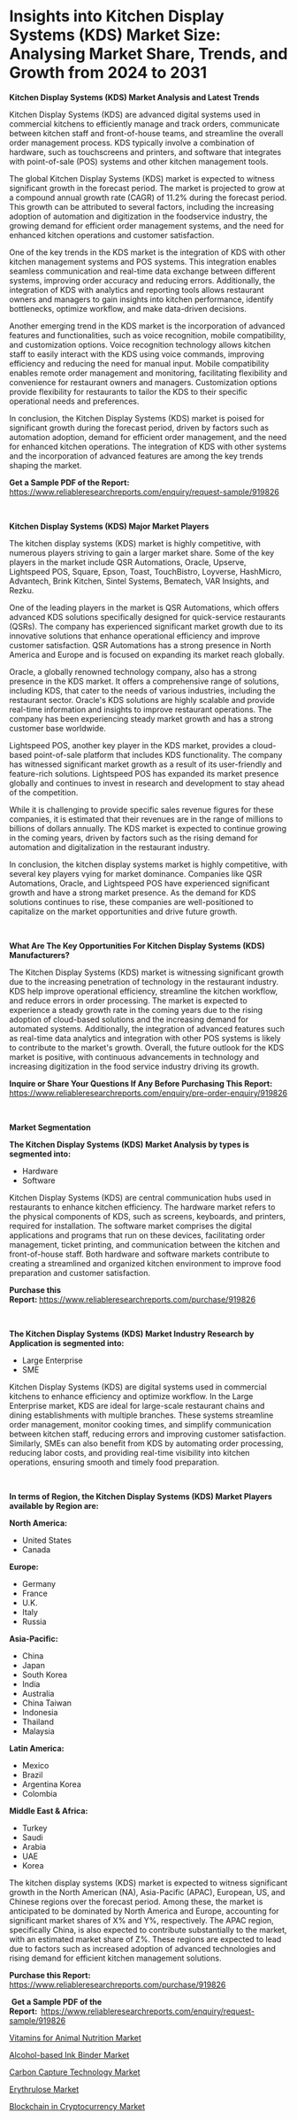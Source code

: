 <p><h1>Insights into Kitchen Display Systems (KDS) Market Size: Analysing Market Share, Trends, and Growth from 2024 to 2031</h1></p><p><strong>Kitchen Display Systems (KDS) Market Analysis and Latest Trends</strong></p>
<p><p>Kitchen Display Systems (KDS) are advanced digital systems used in commercial kitchens to efficiently manage and track orders, communicate between kitchen staff and front-of-house teams, and streamline the overall order management process. KDS typically involve a combination of hardware, such as touchscreens and printers, and software that integrates with point-of-sale (POS) systems and other kitchen management tools.</p><p>The global Kitchen Display Systems (KDS) market is expected to witness significant growth in the forecast period. The market is projected to grow at a compound annual growth rate (CAGR) of 11.2% during the forecast period. This growth can be attributed to several factors, including the increasing adoption of automation and digitization in the foodservice industry, the growing demand for efficient order management systems, and the need for enhanced kitchen operations and customer satisfaction.</p><p>One of the key trends in the KDS market is the integration of KDS with other kitchen management systems and POS systems. This integration enables seamless communication and real-time data exchange between different systems, improving order accuracy and reducing errors. Additionally, the integration of KDS with analytics and reporting tools allows restaurant owners and managers to gain insights into kitchen performance, identify bottlenecks, optimize workflow, and make data-driven decisions.</p><p>Another emerging trend in the KDS market is the incorporation of advanced features and functionalities, such as voice recognition, mobile compatibility, and customization options. Voice recognition technology allows kitchen staff to easily interact with the KDS using voice commands, improving efficiency and reducing the need for manual input. Mobile compatibility enables remote order management and monitoring, facilitating flexibility and convenience for restaurant owners and managers. Customization options provide flexibility for restaurants to tailor the KDS to their specific operational needs and preferences.</p><p>In conclusion, the Kitchen Display Systems (KDS) market is poised for significant growth during the forecast period, driven by factors such as automation adoption, demand for efficient order management, and the need for enhanced kitchen operations. The integration of KDS with other systems and the incorporation of advanced features are among the key trends shaping the market.</p></p>
<p><strong>Get a Sample PDF of the Report:&nbsp;</strong> <a href="https://www.reliableresearchreports.com/enquiry/request-sample/919826">https://www.reliableresearchreports.com/enquiry/request-sample/919826</a></p>
<p>&nbsp;</p>
<p><strong>Kitchen Display Systems (KDS) Major Market Players</strong></p>
<p><p>The kitchen display systems (KDS) market is highly competitive, with numerous players striving to gain a larger market share. Some of the key players in the market include QSR Automations, Oracle, Upserve, Lightspeed POS, Square, Epson, Toast, TouchBistro, Loyverse, HashMicro, Advantech, Brink Kitchen, Sintel Systems, Bematech, VAR Insights, and Rezku.</p><p>One of the leading players in the market is QSR Automations, which offers advanced KDS solutions specifically designed for quick-service restaurants (QSRs). The company has experienced significant market growth due to its innovative solutions that enhance operational efficiency and improve customer satisfaction. QSR Automations has a strong presence in North America and Europe and is focused on expanding its market reach globally.</p><p>Oracle, a globally renowned technology company, also has a strong presence in the KDS market. It offers a comprehensive range of solutions, including KDS, that cater to the needs of various industries, including the restaurant sector. Oracle's KDS solutions are highly scalable and provide real-time information and insights to improve restaurant operations. The company has been experiencing steady market growth and has a strong customer base worldwide.</p><p>Lightspeed POS, another key player in the KDS market, provides a cloud-based point-of-sale platform that includes KDS functionality. The company has witnessed significant market growth as a result of its user-friendly and feature-rich solutions. Lightspeed POS has expanded its market presence globally and continues to invest in research and development to stay ahead of the competition.</p><p>While it is challenging to provide specific sales revenue figures for these companies, it is estimated that their revenues are in the range of millions to billions of dollars annually. The KDS market is expected to continue growing in the coming years, driven by factors such as the rising demand for automation and digitalization in the restaurant industry.</p><p>In conclusion, the kitchen display systems market is highly competitive, with several key players vying for market dominance. Companies like QSR Automations, Oracle, and Lightspeed POS have experienced significant growth and have a strong market presence. As the demand for KDS solutions continues to rise, these companies are well-positioned to capitalize on the market opportunities and drive future growth.</p></p>
<p>&nbsp;</p>
<p><strong>What Are The Key Opportunities For Kitchen Display Systems (KDS) Manufacturers?</strong></p>
<p><p>The Kitchen Display Systems (KDS) market is witnessing significant growth due to the increasing penetration of technology in the restaurant industry. KDS help improve operational efficiency, streamline the kitchen workflow, and reduce errors in order processing. The market is expected to experience a steady growth rate in the coming years due to the rising adoption of cloud-based solutions and the increasing demand for automated systems. Additionally, the integration of advanced features such as real-time data analytics and integration with other POS systems is likely to contribute to the market's growth. Overall, the future outlook for the KDS market is positive, with continuous advancements in technology and increasing digitization in the food service industry driving its growth.</p></p>
<p><strong>Inquire or Share Your Questions If Any Before Purchasing This Report:</strong> <a href="https://www.reliableresearchreports.com/enquiry/pre-order-enquiry/919826">https://www.reliableresearchreports.com/enquiry/pre-order-enquiry/919826</a></p>
<p>&nbsp;</p>
<p><strong>Market Segmentation</strong></p>
<p><strong>The Kitchen Display Systems (KDS) Market Analysis by types is segmented into:</strong></p>
<p><ul><li>Hardware</li><li>Software</li></ul></p>
<p><p>Kitchen Display Systems (KDS) are central communication hubs used in restaurants to enhance kitchen efficiency. The hardware market refers to the physical components of KDS, such as screens, keyboards, and printers, required for installation. The software market comprises the digital applications and programs that run on these devices, facilitating order management, ticket printing, and communication between the kitchen and front-of-house staff. Both hardware and software markets contribute to creating a streamlined and organized kitchen environment to improve food preparation and customer satisfaction.</p></p>
<p><strong>Purchase this Report:&nbsp;</strong><a href="https://www.reliableresearchreports.com/purchase/919826">https://www.reliableresearchreports.com/purchase/919826</a></p>
<p>&nbsp;</p>
<p><strong>The Kitchen Display Systems (KDS) Market Industry Research by Application is segmented into:</strong></p>
<p><ul><li>Large Enterprise</li><li>SME</li></ul></p>
<p><p>Kitchen Display Systems (KDS) are digital systems used in commercial kitchens to enhance efficiency and optimize workflow. In the Large Enterprise market, KDS are ideal for large-scale restaurant chains and dining establishments with multiple branches. These systems streamline order management, monitor cooking times, and simplify communication between kitchen staff, reducing errors and improving customer satisfaction. Similarly, SMEs can also benefit from KDS by automating order processing, reducing labor costs, and providing real-time visibility into kitchen operations, ensuring smooth and timely food preparation.</p></p>
<p>&nbsp;</p>
<p><strong>In terms of Region, the Kitchen Display Systems (KDS) Market Players available by Region are:</strong></p>
<p>
    <p> <strong> North America: </strong>
        <ul>
            <li>United States</li>
            <li>Canada</li>
        </ul>
        </p> 
    <p> <strong> Europe: </strong>
        <ul>
            <li>Germany</li>
            <li>France</li>
            <li>U.K.</li>
            <li>Italy</li>
            <li>Russia</li>
        </ul>
        </p> 
    <p> <strong> Asia-Pacific: </strong>
        <ul>
            <li>China</li>
            <li>Japan</li>
            <li>South Korea</li>
            <li>India</li>
            <li>Australia</li>
            <li>China Taiwan</li>
            <li>Indonesia</li>
            <li>Thailand</li>
            <li>Malaysia</li>
        </ul>
        </p> 
    <p> <strong> Latin America: </strong>
        <ul>
            <li>Mexico</li>
            <li>Brazil</li>
            <li>Argentina Korea</li>
            <li>Colombia</li>
        </ul>
        </p> 
    <p> <strong> Middle East & Africa: </strong>
        <ul>
            <li>Turkey</li>
            <li>Saudi</li>
            <li>Arabia</li>
            <li>UAE</li>
            <li>Korea</li>
        </ul>
    </p>
    </p>
<p><p>The kitchen display systems (KDS) market is expected to witness significant growth in the North American (NA), Asia-Pacific (APAC), European, US, and Chinese regions over the forecast period. Among these, the market is anticipated to be dominated by North America and Europe, accounting for significant market shares of X% and Y%, respectively. The APAC region, specifically China, is also expected to contribute substantially to the market, with an estimated market share of Z%. These regions are expected to lead due to factors such as increased adoption of advanced technologies and rising demand for efficient kitchen management solutions.</p></p>
<p><strong>Purchase this Report: </strong><a href="https://www.reliableresearchreports.com/purchase/919826">https://www.reliableresearchreports.com/purchase/919826</a></p>
<p>&nbsp;<strong>Get a Sample PDF of the Report:&nbsp;&nbsp;</strong><a href="https://www.reliableresearchreports.com/enquiry/request-sample/919826">https://www.reliableresearchreports.com/enquiry/request-sample/919826</a></p>
<p><strong></strong></p>
<p><p><a href="https://medium.com/@mayschimmel/decoding-vitamins-for-animal-nutrition-market-metrics-market-share-trends-and-growth-patterns-82865a874b4f">Vitamins for Animal Nutrition Market</a></p><p><a href="https://medium.com/@mayschimmel/alcohol-based-ink-binder-market-trends-forecast-and-competitive-analysis-to-2031-9aadd9914924">Alcohol-based Ink Binder Market</a></p><p><a href="https://github.com/ashepherd82/Market-Research-Report-List-2/blob/main/carbon-capture-technology-market.md">Carbon Capture Technology Market</a></p><p><a href="https://medium.com/@mayschimmel/analyzing-erythrulose-market-global-industry-perspective-and-forecast-2024-to-2031-7d1e38d3048d">Erythrulose Market</a></p><p><a href="https://github.com/castoriffic/Market-Research-Report-List-2/blob/main/blockchain-in-cryptocurrency-market.md">Blockchain in Cryptocurrency Market</a></p></p>